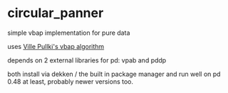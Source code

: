 # circular_panner
simple vbap implementation for pure data

uses [Ville Pullki's vbap algorithm](http://legacy.spa.aalto.fi/research/cat/vbap/)

depends on 2 external libraries for pd:
vpab and pddp

both install via dekken / the built in package manager and run well on pd 0.48 at least, probably newer versions too.
